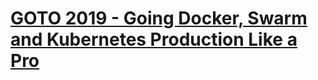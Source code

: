 # [GOTO 2019 - Going Docker, Swarm and Kubernetes Production Like a Pro](https://www.youtube.com/watch?v=5zY5_iTGIsU)
